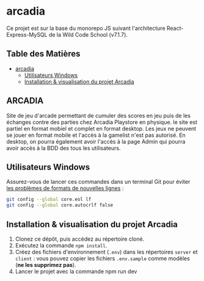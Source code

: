 # arcadia

Ce projet est sur la base du monorepo JS suivant l'architecture React-Express-MySQL de la Wild Code School (v7.1.7).

## Table des Matières

- [arcadia](#name)
  - [Utilisateurs Windows](#utilisateurs-windows)
  - [Installation \& visualisation du projet Arcadia](#installation--utilisation)


## ARCADIA
Site de jeu d'arcade permettant de cumuler des scores en jeu puis de les échanges contre des parties chez Arcadia Playstore en physique.
le site est partiel en format mobiel et complet en format desktop. Les jeux ne peuvent se jouer en format mobile et l'accès à la gamelist n'est pas autorisé. 
En desktop, on pourra également avoir l'accès à la page Admin qui pourra avoir accès à la BDD des tous les utilisateurs.

## Utilisateurs Windows

Assurez-vous de lancer ces commandes dans un terminal Git pour éviter [les problèmes de formats de nouvelles lignes](https://en.wikipedia.org/wiki/Newline#Issues_with_different_newline_formats) :

```sh
git config --global core.eol lf
git config --global core.autocrlf false
```

## Installation & visualisation du projet Arcadia

1. Clonez ce dépôt, puis accédez au répertoire cloné.
2. Exécutez la commande `npm install`.
3. Créez des fichiers d'environnement (`.env`) dans les répertoires `server` et `client` : vous pouvez copier les fichiers `.env.sample` comme modèles (**ne les supprimez pas**).
4. Lancer le projet avec la commande npm run dev
